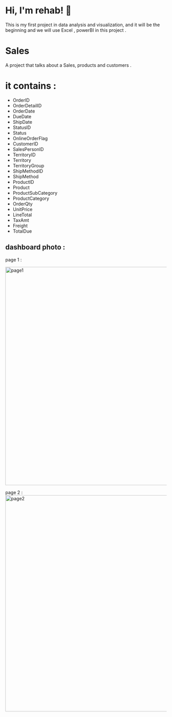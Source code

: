 # Hi, I'm rehab! 👋
This is my first project in data analysis and visualization, and it will be the beginning and we will use Excel , powerBI in this project  .

# Sales

A project that talks about a Sales, products and customers .

# it contains :
- OrderID
- OrderDetailID
- OrderDate
- DueDate
- ShipDate
- StatusID
- Status
- OnlineOrderFlag
- CustomerID
- SalesPersonID
- TerritoryID
- Territory
- TerritoryGroup
- ShipMethodID
- ShipMethod
- ProductID
- Product
- ProductSubCategory
- ProductCategory
- OrderQty	
- UnitPrice	
- LineTotal	
- TaxAmt	
- Freight	
- TotalDue

## dashboard photo :

page 1 :


<img width="680" alt="page1" src="https://github.com/rehabm1996/Sales/assets/113944494/884eb26d-35c3-435a-9c68-4c6e91d506b3">


page 2 :
<img width="674" alt="page2" src="https://github.com/rehabm1996/Sales/assets/113944494/9ebd5b54-cbc8-41bc-a7f5-b7b4739fa934">

